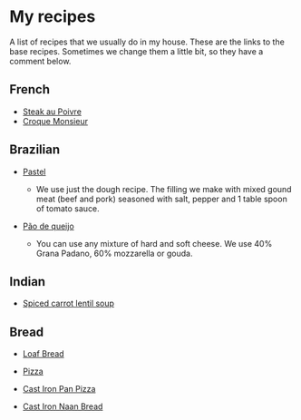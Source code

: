 # My recipes

A list of recipes that we usually do in my house. These are the links to the
base recipes. Sometimes we change them a little bit, so they have a comment
below.


## French

- [Steak au Poivre](https://www.thespruceeats.com/classic-french-steak-au-poivre-995498)
- [Croque Monsieur](https://www.bbcgoodfood.com/recipes/perfect-croque-monsieur)

## Brazilian

- [Pastel](http://gnt.globo.com/receitas/receitas/pastel-de-carne-com-ovo.htm)
  - We use just the dough recipe. The filling we make with mixed gound meat
    (beef and pork) seasoned with salt, pepper and 1 table spoon of tomato sauce.

- [Pão de queijo](https://entre-duas-culturas.de/pao-de-queijo/)
  - You can use any mixture of hard and soft cheese. We use 40% Grana Padano,
    60% mozzarella or gouda.

## Indian

- [Spiced carrot lentil soup](https://www.bbcgoodfood.com/recipes/spiced-carrot-lentil-soup)

## Bread

- [Loaf Bread](https://www.instagram.com/stories/highlights/17876257354602131/)

- [Pizza](https://www.thekitchn.com/how-to-make-pizza-dough-recipe-221367)

- [Cast Iron Pan Pizza ](https://youtu.be/uYxB4QBlrx4)

- [Cast Iron Naan Bread](https://www.youtube.com/watch?v=zogvMiPpQrs)

